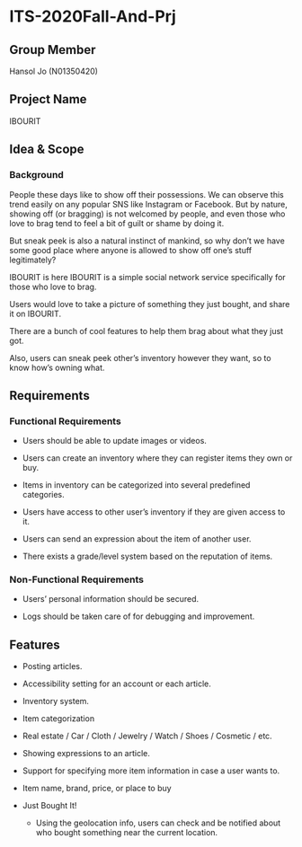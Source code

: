 # ITS-2020Fall-And-Prj

## Group Member
Hansol Jo (N01350420)

## Project Name
IBOURIT

## Idea & Scope
### Background
People these days like to show off their possessions. We can observe this trend easily on any popular SNS like Instagram or Facebook. But by nature, showing off (or bragging) is not welcomed by people, and even those who love to brag tend to feel a bit of guilt or shame by doing it.

But sneak peek is also a natural instinct of mankind, so why don’t we have some good place where anyone is allowed to show off one’s stuff legitimately?

IBOURIT is here
IBOURIT is a simple social network service specifically for those who love to brag.

Users would love to take a picture of something they just bought, and share it on IBOURIT.

There are a bunch of cool features to help them brag about what they just got.

Also, users can sneak peek other’s inventory however they want, so to know how’s owning what.

## Requirements
### Functional Requirements
* Users should be able to update images or videos.

* Users can create an inventory where they can register items they own or buy.

* Items in inventory can be categorized into several predefined categories.

* Users have access to other user’s inventory if they are given access to it.

* Users can send an expression about the item of another user.

* There exists a grade/level system based on the reputation of items.

### Non-Functional Requirements
* Users’ personal information should be secured.

* Logs should be taken care of for debugging and improvement.

## Features
* Posting articles.

* Accessibility setting for an account or each article.

* Inventory system.

* Item categorization

* Real estate / Car / Cloth / Jewelry / Watch / Shoes / Cosmetic / etc.

* Showing expressions to an article.

* Support for specifying more item information in case a user wants to.

* Item name, brand, price, or place to buy

* Just Bought It!

    * Using the geolocation info, users can check and be notified about who bought something near the current location.
